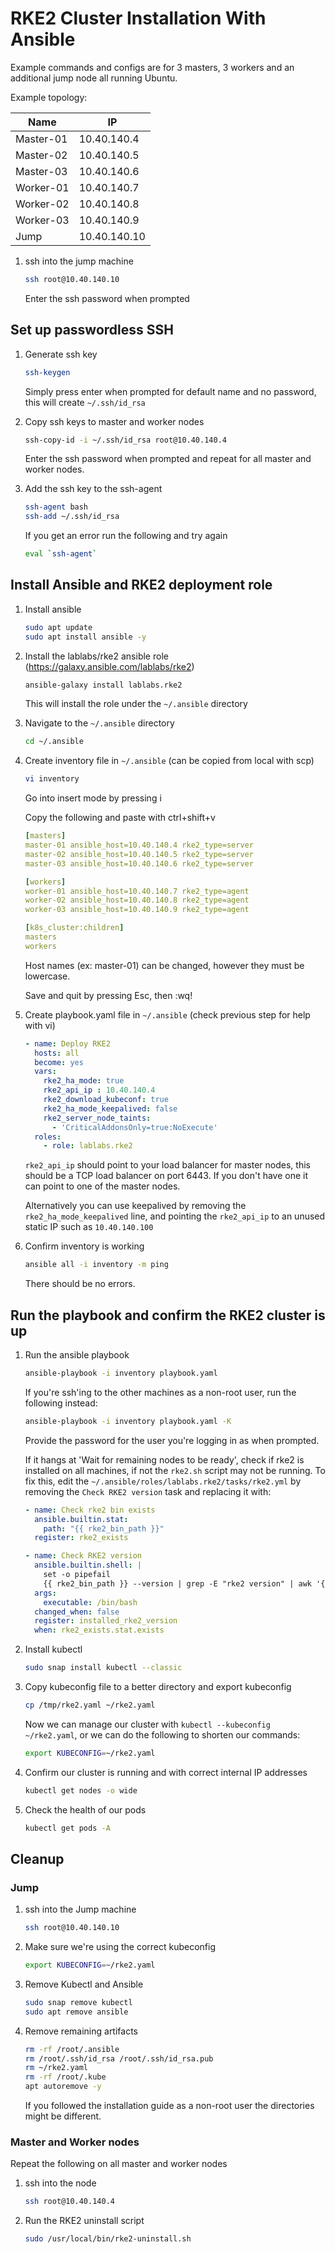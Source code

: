 # RKE2 Cluster Installation With Ansible
Example commands and configs are for 3 masters, 3 workers and an
additional jump node all running Ubuntu.

Example topology:  

| Name      | IP           |
|-----------|--------------|
| Master-01 | 10.40.140.4  | 
| Master-02 | 10.40.140.5  | 
| Master-03 | 10.40.140.6  | 
| Worker-01 | 10.40.140.7  | 
| Worker-02 | 10.40.140.8  | 
| Worker-03 | 10.40.140.9  | 
| Jump      | 10.40.140.10 |

1.  ssh into the jump machine

    ```bash
    ssh root@10.40.140.10
    ```

    Enter the ssh password when prompted

## Set up passwordless SSH

1. Generate ssh key

    ```bash
    ssh-keygen
    ```

    Simply press enter when prompted for default name and no password, this will create `~/.ssh/id_rsa`

1. Copy ssh keys to master and worker nodes

    ```bash
    ssh-copy-id -i ~/.ssh/id_rsa root@10.40.140.4
    ```

    Enter the ssh password when prompted and repeat for all master and worker nodes.

1. Add the ssh key to the ssh-agent

    ```bash
    ssh-agent bash
    ssh-add ~/.ssh/id_rsa
    ```

    If you get an error run the following and try again

    ```bash
    eval `ssh-agent`
    ```

## Install Ansible and RKE2 deployment role

1. Install ansible

    ```bash
    sudo apt update
    sudo apt install ansible -y
    ```

1. Install the lablabs/rke2 ansible role (https://galaxy.ansible.com/lablabs/rke2)

    ```bash
    ansible-galaxy install lablabs.rke2
    ```

    This will install the role under the `~/.ansible` directory

1. Navigate to the `~/.ansible` directory

    ```bash
    cd ~/.ansible
    ```

1. Create inventory file in `~/.ansible` (can be copied from local with scp)

    ```bash
    vi inventory
    ```

    Go into insert mode by pressing i

    Copy the following and paste with ctrl+shift+v

    ```yaml
    [masters]
    master-01 ansible_host=10.40.140.4 rke2_type=server
    master-02 ansible_host=10.40.140.5 rke2_type=server
    master-03 ansible_host=10.40.140.6 rke2_type=server

    [workers]
    worker-01 ansible_host=10.40.140.7 rke2_type=agent
    worker-02 ansible_host=10.40.140.8 rke2_type=agent
    worker-03 ansible_host=10.40.140.9 rke2_type=agent

    [k8s_cluster:children]
    masters
    workers
    ```

    Host names (ex: master-01) can be changed, however they must be lowercase.

    Save and quit by pressing Esc, then :wq!

1. Create playbook.yaml file in `~/.ansible` (check previous step for help with vi)

    ```yaml
    - name: Deploy RKE2
      hosts: all
      become: yes
      vars:
        rke2_ha_mode: true
        rke2_api_ip : 10.40.140.4
        rke2_download_kubeconf: true
        rke2_ha_mode_keepalived: false
        rke2_server_node_taints:
          - 'CriticalAddonsOnly=true:NoExecute'
      roles:
        - role: lablabs.rke2
    ```

    `rke2_api_ip` should point to your load balancer for master nodes, this should be a TCP load balancer on port 6443. If you don't have one it can point to one of the master nodes.

    Alternatively you can use keepalived by removing the `rke2_ha_mode_keepalived` line, and pointing the `rke2_api_ip` to an unused static IP such as `10.40.140.100`

1. Confirm inventory is working

    ```bash
    ansible all -i inventory -m ping
    ```

    There should be no errors.

## Run the playbook and confirm the RKE2 cluster is up

1. Run the ansible playbook

    ```bash
    ansible-playbook -i inventory playbook.yaml
    ```

    If you're ssh'ing to the other machines as a non-root user, run the following instead:

    ```bash
    ansible-playbook -i inventory playbook.yaml -K
    ```

    Provide the password for the user you're logging in as when prompted.

    If it hangs at 'Wait for remaining nodes to be ready', check if rke2 is installed on all machines, if not the `rke2.sh` script may not be running. To fix this, edit the `~/.ansible/roles/lablabs.rke2/tasks/rke2.yml` by removing the `Check RKE2 version` task and replacing it with:

    ```yaml
    - name: Check rke2 bin exists
      ansible.builtin.stat:
        path: "{{ rke2_bin_path }}"
      register: rke2_exists

    - name: Check RKE2 version
      ansible.builtin.shell: |
        set -o pipefail
        {{ rke2_bin_path }} --version | grep -E "rke2 version" | awk '{print $3}'
      args:
        executable: /bin/bash
      changed_when: false
      register: installed_rke2_version
      when: rke2_exists.stat.exists
    ```

1. Install kubectl

    ```bash
    sudo snap install kubectl --classic
    ```

1. Copy kubeconfig file to a better directory and export kubeconfig

    ```bash
    cp /tmp/rke2.yaml ~/rke2.yaml
    ```

    Now we can manage our cluster with `kubectl --kubeconfig ~/rke2.yaml`, or we can do the following to shorten our commands:

    ```bash
    export KUBECONFIG=~/rke2.yaml
    ```

1. Confirm our cluster is running and with correct internal IP addresses

    ```bash
    kubectl get nodes -o wide
    ```

1. Check the health of our pods

    ```bash
    kubectl get pods -A
    ```

## Cleanup

### Jump

1. ssh into the Jump machine

    ```bash
    ssh root@10.40.140.10
    ```

1. Make sure we're using the correct kubeconfig

    ```bash
    export KUBECONFIG=~/rke2.yaml
    ```

1. Remove Kubectl and Ansible

    ```bash
    sudo snap remove kubectl
    sudo apt remove ansible
    ```

1. Remove remaining artifacts

    ```bash
    rm -rf /root/.ansible
    rm /root/.ssh/id_rsa /root/.ssh/id_rsa.pub
    rm ~/rke2.yaml
    rm -rf /root/.kube
    apt autoremove -y
    ```

    If you followed the installation guide as a non-root user the directories might be different.

### Master and Worker nodes

Repeat the following on all master and worker nodes

1. ssh into the node

    ```bash
    ssh root@10.40.140.4
    ```

1. Run the RKE2 uninstall script

    ```bash
    sudo /usr/local/bin/rke2-uninstall.sh
    ```
